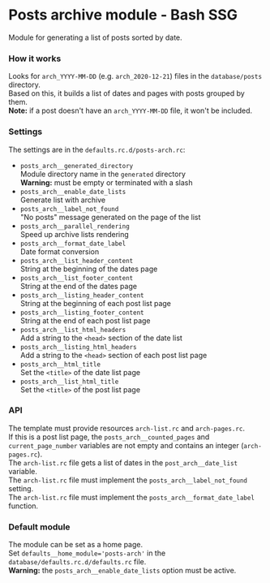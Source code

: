 # Posts archive module - Bash SSG
Module for generating a list of posts sorted by date.

### How it works
Looks for `arch_YYYY-MM-DD` (e.g. `arch_2020-12-21`) files in the `database/posts` directory.  
Based on this, it builds a list of dates and pages with posts grouped by them.  
**Note:** if a post doesn't have an `arch_YYYY-MM-DD` file, it won't be included.

### Settings
The settings are in the `defaults.rc.d/posts-arch.rc`:
* `posts_arch__generated_directory`  
	Module directory name in the `generated` directory  
	**Warning:** must be empty or terminated with a slash
* `posts_arch__enable_date_lists`  
	Generate list with archive
* `posts_arch__label_not_found`  
	"No posts" message generated on the page of the list
* `posts_arch__parallel_rendering`  
	Speed up archive lists rendering
* `posts_arch__format_date_label`  
	Date format conversion
* `posts_arch__list_header_content`  
	String at the beginning of the dates page
* `posts_arch__list_footer_content`  
	String at the end of the dates page
* `posts_arch__listing_header_content`  
	String at the beginning of each post list page
* `posts_arch__listing_footer_content`  
	String at the end of each post list page
* `posts_arch__list_html_headers`  
	Add a string to the `<head>` section of the date list
* `posts_arch__listing_html_headers`  
	Add a string to the `<head>` section of each post list page
* `posts_arch__html_title`  
	Set the `<title>` of the date list page
* `posts_arch__list_html_title`  
	Set the `<title>` of the post list page

### API
The template must provide resources `arch-list.rc` and `arch-pages.rc`.  
If this is a post list page, the `posts_arch__counted_pages` and `current_page_number` variables are not empty and contains an integer (`arch-pages.rc`).  
The `arch-list.rc` file gets a list of dates in the `post_arch__date_list` variable.  
The `arch-list.rc` file must implement the `posts_arch__label_not_found` setting.  
The `arch-list.rc` file must implement the `posts_arch__format_date_label` function.

### Default module
The module can be set as a home page.  
Set `defaults__home_module='posts-arch'` in the `database/defaults.rc.d/defaults.rc` file.  
**Warning:** the `posts_arch__enable_date_lists` option must be active.
